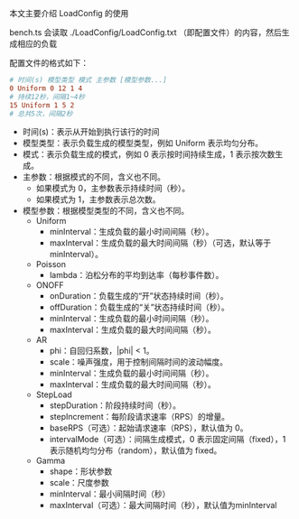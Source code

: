 本文主要介绍 LoadConfig 的使用

bench.ts 会读取 ./LoadConfig/LoadConfig.txt （即配置文件）的内容，然后生成相应的负载

配置文件的格式如下：
```conf
# 时间(s) 模型类型 模式 主参数 [模型参数...]
0 Uniform 0 12 1 4 
# 持续12秒，间隔1~4秒
15 Uniform 1 5 2
# 总共5次，间隔2秒
```

- 时间(s)：表示从开始到执行该行的时间
- 模型类型：表示负载生成的模型类型，例如 Uniform 表示均匀分布。
- 模式：表示负载生成的模式，例如 0 表示按时间持续生成，1 表示按次数生成。
- 主参数：根据模式的不同，含义也不同。
    - 如果模式为 0，主参数表示持续时间（秒）。
    - 如果模式为 1，主参数表示总次数。
- 模型参数：根据模型类型的不同，含义也不同。
    - Uniform
        - minInterval：生成负载的最小时间间隔（秒）。
        - maxInterval：生成负载的最大时间间隔（秒）（可选，默认等于minInterval）。
    - Poisson
        - lambda：泊松分布的平均到达率（每秒事件数）。
    - ONOFF
        - onDuration：负载生成的“开”状态持续时间（秒）。
        - offDuration：负载生成的“关”状态持续时间（秒）。
        - minInterval：生成负载的最小时间间隔（秒）。
        - maxInterval：生成负载的最大时间间隔（秒）。
    - AR
        - phi：自回归系数，|phi| < 1。
        - scale：噪声强度，用于控制间隔时间的波动幅度。
        - minInterval：生成负载的最小时间间隔（秒）。
        - maxInterval：生成负载的最大时间间隔（秒）。
    - StepLoad
        - stepDuration：阶段持续时间（秒）。
        - stepIncrement：每阶段请求速率（RPS）的增量。
        - baseRPS（可选）：起始请求速率（RPS），默认值为 0。
        - intervalMode（可选）：间隔生成模式，0 表示固定间隔（fixed），1 表示随机均匀分布（random），默认值为 fixed。
    - Gamma
        - shape：形状参数
        - scale：尺度参数
        - minInterval：最小间隔时间（秒）
        - maxInterval（可选）：最大间隔时间（秒），默认值为minInterval


